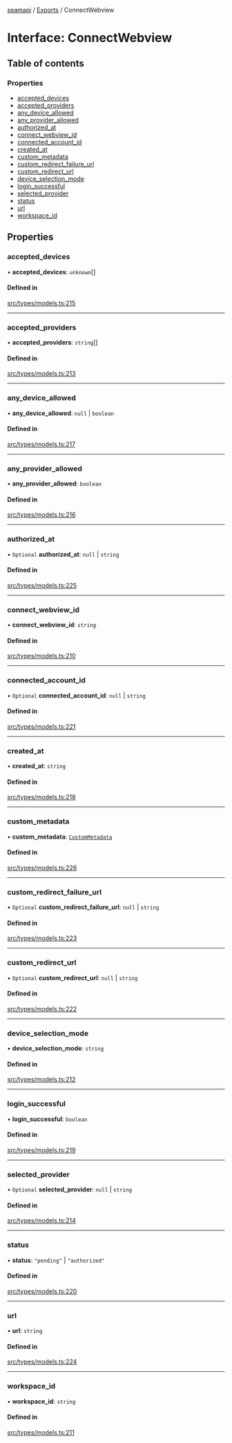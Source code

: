 [seamapi](../README.md) / [Exports](../modules.md) / ConnectWebview

# Interface: ConnectWebview

## Table of contents

### Properties

- [accepted\_devices](ConnectWebview.md#accepted_devices)
- [accepted\_providers](ConnectWebview.md#accepted_providers)
- [any\_device\_allowed](ConnectWebview.md#any_device_allowed)
- [any\_provider\_allowed](ConnectWebview.md#any_provider_allowed)
- [authorized\_at](ConnectWebview.md#authorized_at)
- [connect\_webview\_id](ConnectWebview.md#connect_webview_id)
- [connected\_account\_id](ConnectWebview.md#connected_account_id)
- [created\_at](ConnectWebview.md#created_at)
- [custom\_metadata](ConnectWebview.md#custom_metadata)
- [custom\_redirect\_failure\_url](ConnectWebview.md#custom_redirect_failure_url)
- [custom\_redirect\_url](ConnectWebview.md#custom_redirect_url)
- [device\_selection\_mode](ConnectWebview.md#device_selection_mode)
- [login\_successful](ConnectWebview.md#login_successful)
- [selected\_provider](ConnectWebview.md#selected_provider)
- [status](ConnectWebview.md#status)
- [url](ConnectWebview.md#url)
- [workspace\_id](ConnectWebview.md#workspace_id)

## Properties

### accepted\_devices

• **accepted\_devices**: `unknown`[]

#### Defined in

[src/types/models.ts:215](https://github.com/seamapi/javascript/blob/main/src/types/models.ts#L215)

___

### accepted\_providers

• **accepted\_providers**: `string`[]

#### Defined in

[src/types/models.ts:213](https://github.com/seamapi/javascript/blob/main/src/types/models.ts#L213)

___

### any\_device\_allowed

• **any\_device\_allowed**: ``null`` \| `boolean`

#### Defined in

[src/types/models.ts:217](https://github.com/seamapi/javascript/blob/main/src/types/models.ts#L217)

___

### any\_provider\_allowed

• **any\_provider\_allowed**: `boolean`

#### Defined in

[src/types/models.ts:216](https://github.com/seamapi/javascript/blob/main/src/types/models.ts#L216)

___

### authorized\_at

• `Optional` **authorized\_at**: ``null`` \| `string`

#### Defined in

[src/types/models.ts:225](https://github.com/seamapi/javascript/blob/main/src/types/models.ts#L225)

___

### connect\_webview\_id

• **connect\_webview\_id**: `string`

#### Defined in

[src/types/models.ts:210](https://github.com/seamapi/javascript/blob/main/src/types/models.ts#L210)

___

### connected\_account\_id

• `Optional` **connected\_account\_id**: ``null`` \| `string`

#### Defined in

[src/types/models.ts:221](https://github.com/seamapi/javascript/blob/main/src/types/models.ts#L221)

___

### created\_at

• **created\_at**: `string`

#### Defined in

[src/types/models.ts:218](https://github.com/seamapi/javascript/blob/main/src/types/models.ts#L218)

___

### custom\_metadata

• **custom\_metadata**: [`CustomMetadata`](../modules.md#custommetadata)

#### Defined in

[src/types/models.ts:226](https://github.com/seamapi/javascript/blob/main/src/types/models.ts#L226)

___

### custom\_redirect\_failure\_url

• `Optional` **custom\_redirect\_failure\_url**: ``null`` \| `string`

#### Defined in

[src/types/models.ts:223](https://github.com/seamapi/javascript/blob/main/src/types/models.ts#L223)

___

### custom\_redirect\_url

• `Optional` **custom\_redirect\_url**: ``null`` \| `string`

#### Defined in

[src/types/models.ts:222](https://github.com/seamapi/javascript/blob/main/src/types/models.ts#L222)

___

### device\_selection\_mode

• **device\_selection\_mode**: `string`

#### Defined in

[src/types/models.ts:212](https://github.com/seamapi/javascript/blob/main/src/types/models.ts#L212)

___

### login\_successful

• **login\_successful**: `boolean`

#### Defined in

[src/types/models.ts:219](https://github.com/seamapi/javascript/blob/main/src/types/models.ts#L219)

___

### selected\_provider

• `Optional` **selected\_provider**: ``null`` \| `string`

#### Defined in

[src/types/models.ts:214](https://github.com/seamapi/javascript/blob/main/src/types/models.ts#L214)

___

### status

• **status**: ``"pending"`` \| ``"authorized"``

#### Defined in

[src/types/models.ts:220](https://github.com/seamapi/javascript/blob/main/src/types/models.ts#L220)

___

### url

• **url**: `string`

#### Defined in

[src/types/models.ts:224](https://github.com/seamapi/javascript/blob/main/src/types/models.ts#L224)

___

### workspace\_id

• **workspace\_id**: `string`

#### Defined in

[src/types/models.ts:211](https://github.com/seamapi/javascript/blob/main/src/types/models.ts#L211)
